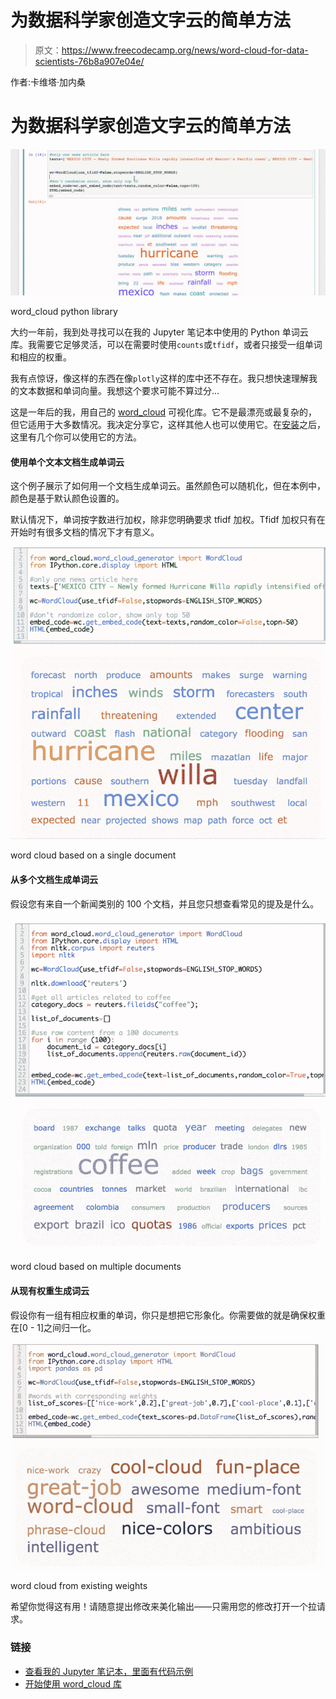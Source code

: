 # 为数据科学家创造文字云的简单方法

> 原文：<https://www.freecodecamp.org/news/word-cloud-for-data-scientists-76b8a907e04e/>

作者:卡维塔·加内桑

# 为数据科学家创造文字云的简单方法

![1*1fdLDXvHcBf_wvpwZCf3bQ](img/8107f3bd8bb27eb464e9f409d69f8050.png)

word_cloud python library

大约一年前，我到处寻找可以在我的 Jupyter 笔记本中使用的 Python 单词云库。我需要它足够灵活，可以在需要时使用`counts`或`tfidf`，或者只接受一组单词和相应的权重。

我有点惊讶，像这样的东西在像`plotly`这样的库中还不存在。我只想快速理解我的文本数据和单词向量。我想这个要求可能不算过分…

这是一年后的我，用自己的 [word_cloud](https://github.com/kavgan/word_cloud) 可视化库。它不是最漂亮或最复杂的，但它适用于大多数情况。我决定分享它，这样其他人也可以使用它。在[安装](https://github.com/kavgan/word_cloud)之后，这里有几个你可以使用它的方法。

#### 使用单个文本文档生成单词云

这个例子展示了如何用一个文档生成单词云。虽然颜色可以随机化，但在本例中，颜色是基于默认颜色设置的。

默认情况下，单词按字数进行加权，除非您明确要求 tfidf 加权。Tfidf 加权只有在开始时有很多文档的情况下才有意义。

![1*HYtC28uzCWtTK2r_cR_3CA](img/92cfe4389b3e32e7d7727c9b0bb480ba.png)

word cloud based on a single document

#### 从多个文档生成单词云

假设您有来自一个新闻类别的 100 个文档，并且您只想查看常见的提及是什么。

![1*lKQBi3n4OfjawldVtXrU5g](img/f314d5fdfb807ac863a263f6a157ff1c.png)

word cloud based on multiple documents

#### 从现有权重生成词云

假设你有一组有相应权重的单词，你只是想把它形象化。你需要做的就是确保权重在[0 - 1]之间归一化。

![1*NyGmBmZ4OOiOPLir9h4doA](img/9358a775835a2c6e68badfa7448b9375.png)

word cloud from existing weights

希望你觉得这有用！请随意提出修改来美化输出——只需用您的修改打开一个拉请求。

### 链接

*   [查看我的 Jupyter 笔记本，里面有代码示例](https://colab.research.google.com/drive/1AkdUKEFmaYom77r6KPh18jdQrplIQbKQ)
*   [开始使用 word_cloud 库](https://github.com/kavgan/word_cloud)